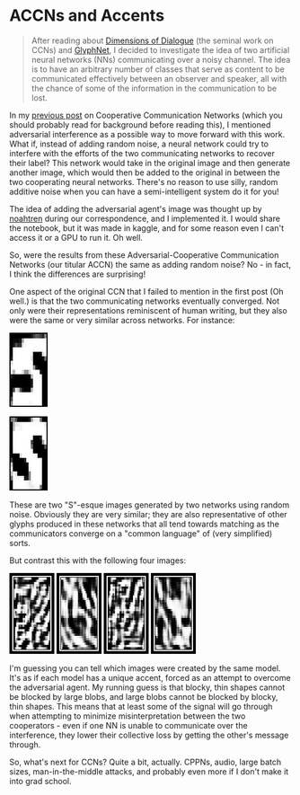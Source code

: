 # ACCNs and Accents

>After reading about [Dimensions of Dialogue](https://www.joelsimon.net/dimensions-of-dialogue.html) (the seminal work on CCNs)
and [GlyphNet](https://github.com/noahtren/GlyphNet), 
>I decided to investigate the idea of two artificial neural networks (NNs) communicating over a noisy channel.
>The idea is to have an arbitrary number of classes that serve as content to be communicated effectively between an observer and speaker,
all with the chance of some of the information in the communication to be lost.

In my [previous post](https://rynmurdock.github.io/2020/02/05/CCN.html) on Cooperative Communication Networks (which you should
probably read for background before reading this), I mentioned adversarial interference as a possible way to move forward
with this work. What if, instead of adding random noise, a neural network could try to interfere with the efforts
of the two communicating networks to recover their label? This network would take in the original image and then generate another
image, which would then be added to the original in between the two cooperating neural networks. There's no reason to use silly,
random additive noise when you can have a semi-intelligent system do it for you!

The idea of adding the adversarial agent's image was thought up by [noahtren](https://twitter.com/noahtren) during our
correspondence, and I implemented it. I would share the notebook, but it was made in kaggle, and for some reason even I can't
access it or a GPU to run it. Oh well. 

So, were the results from these Adversarial-Cooperative Communication Networks (our titular ACCN) the same 
as adding random noise? 
No - in fact, I think the differences are surprising!

One aspect of the original CCN that I failed to mention in the first post (Oh well.) is that the two communicating networks
eventually converged. Not only were their representations reminiscent of human writing, but they also were the same or very 
similar across networks. For instance: 



![S-like image](/images/s0.png)


![S-like as well, but with small difference](/images/s1.png)

These are two "S"-esque images generated by two networks using random noise. Obviously they are very similar; they are also
representative of other glyphs produced in these networks that all tend towards matching as the communicators 
converge on a "common language" of (very simplified) sorts.

But contrast this with the following four images: 

![black and white image](/images/acc0.png)
![black and white image](/images/acc2.png)
![black and white image](/images/acc1.png)
![black and white image](/images/acc3.png)

I'm guessing you can tell which images were created by the same model. It's as if each model has a unique accent, forced
as an attempt to overcome the adversarial agent. My running guess is that blocky, thin shapes cannot be blocked by large blobs,
and large blobs cannot be blocked by blocky, thin shapes. This means that at least some of the signal will go through when 
attempting to minimize misinterpretation between the two cooperators - even if one NN is unable to communicate over the 
interference, they lower their collective loss by getting the other's message through. 

So, what's next for CCNs? Quite a bit, actually. CPPNs, audio, large batch sizes, man-in-the-middle attacks, and 
probably even more if I don't make it into grad school.
